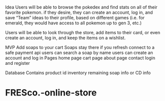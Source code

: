 Idea
Users will be able to browse the pokedex and find stats on all of their favorite pokemon. if they desire, they can create an account, log in, and save “Team” ideas to their profile, based on different games (i.e. for emerald, they would have access to all pokemon up to gen 3, etc.)

Users will be able to look through the store, add items to their card, or even create an account, log in, and keep the items on a wishlist. 

MVP
    Add soaps to your cart
	Soaps stay there if you refresh
	connect to a safe payment api
	users can search a soap by name
	users can create an account and log in 
Pages
    home page
	cart page
	about page
	contact
	login and register 


Database Contains
	product id
	inventory remaining
	soap info or CD info
# FRESco.-online-store
